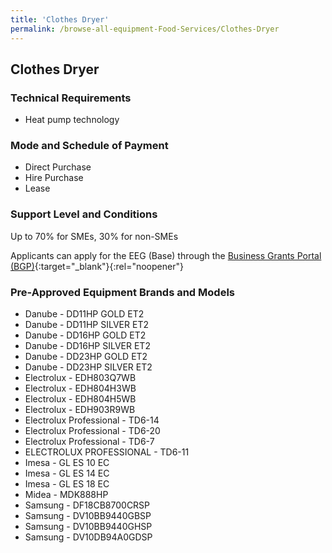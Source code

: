 ```yaml
---
title: 'Clothes Dryer'
permalink: /browse-all-equipment-Food-Services/Clothes-Dryer
---
```


## Clothes Dryer

### Technical Requirements

- Heat pump technology

### Mode and Schedule of Payment 

- Direct Purchase
- Hire Purchase
- Lease

### Support Level and Conditions

Up to 70% for SMEs, 30% for non-SMEs

Applicants can apply for the EEG (Base) through the [Business Grants Portal (BGP)](http://www.businessgrants.gov.sg/){:target="_blank"}{:rel="noopener"}

### Pre-Approved Equipment Brands and Models

- Danube - DD11HP GOLD ET2
- Danube - DD11HP SILVER ET2
- Danube - DD16HP GOLD ET2
- Danube - DD16HP SILVER ET2
- Danube - DD23HP GOLD ET2
- Danube - DD23HP SILVER ET2
- Electrolux - EDH803Q7WB
- Electrolux - EDH804H3WB
- Electrolux - EDH804H5WB
- Electrolux - EDH903R9WB
- Electrolux Professional - TD6-14
- Electrolux Professional - TD6-20
- Electrolux Professional - TD6-7
- ELECTROLUX PROFESSIONAL - TD6-11
- Imesa - GL ES 10 EC
- Imesa - GL ES 14 EC
- Imesa - GL ES 18 EC
- Midea - MDK888HP
- Samsung - DF18CB8700CRSP
- Samsung - DV10BB9440GBSP
- Samsung - DV10BB9440GHSP
- Samsung - DV10DB94A0GDSP

<script src='/jquery/resize-tables.js'></script>
